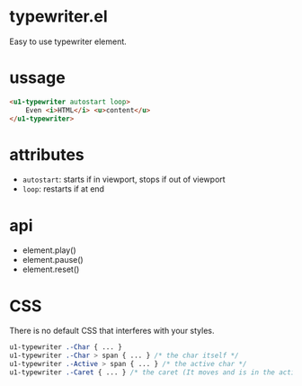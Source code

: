 # typewriter.el
Easy to use typewriter element.

# ussage

```html
<u1-typewriter autostart loop>
    Even <i>HTML</i> <u>content</u>
</u1-typewriter>
```

# attributes
- `autostart`: starts if in viewport, stops if out of viewport  
- `loop`: restarts if at end

# api
- element.play()
- element.pause()
- element.reset()

# CSS
There is no default CSS that interferes with your styles.

```css
u1-typewriter .-Char { ... }
u1-typewriter .-Char > span { ... } /* the char itself */
u1-typewriter .-Active > span { ... } /* the active char */
u1-typewriter .-Caret { ... } /* the caret (It moves and is in the active char element) */
```

